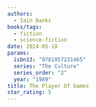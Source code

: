 ```yaml
---
authors:
  - Iain Banks
books/tags:
  - fiction
  - science-fiction
date: 2024-05-18
params:
  isbn13: "9781857231465"
  series: "The Culture"
  series_order: "2"
  year: "1989"
title: The Player Of Games
star_rating: 5
---
```


<!--more-->
